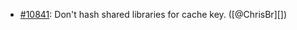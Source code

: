 * [#10841](https://github.com/rubocop/rubocop/pull/10841): Don't hash shared libraries for cache key. ([@ChrisBr][])
